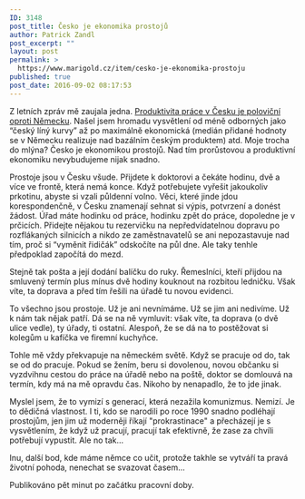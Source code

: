 ```yaml
---
ID: 3148
post_title: Česko je ekonomika prostojů
author: Patrick Zandl
post_excerpt: ""
layout: post
permalink: >
  https://www.marigold.cz/item/cesko-je-ekonomika-prostoju
published: true
post_date: 2016-09-02 08:17:53
---
```

Z letních zpráv mě zaujala jedna. <a href="http://www.byznysnoviny.cz/2016/08/01/v-cesku-je-pouze-polovicni-produktivita-prace-nez-v-nemecku-nejvyssi-je-v-usa/">Produktivita práce v Česku je poloviční oproti Německu</a>. Našel jsem hromadu vysvětlení od méně odborných jako “český líný kurvy” až po maximálně ekonomická (medián přidané hodnoty se v Německu realizuje nad bazálním českým produktem) atd. Moje trocha do mlýna? Česko je ekonomikou prostojů. Nad tím prorůstovou a produktivní ekonomiku nevybudujeme nijak snadno. 

Prostoje jsou v Česku všude. Přijdete k doktorovi a čekáte hodinu, dvě a více ve frontě, která nemá konce. Když potřebujete vyřešit jakoukoliv prkotinu, abyste si vzali půldenní volno. Věci, které jinde jdou korespondenčně, v Česku znamenají sehnat si výpis, potvrzení a donést žádost. Úřad máte hodinku od práce, hodinku zpět do práce, dopoledne je v prčicích. Přidejte nějakou tu rezervičku na nepředvídatelnou dopravu po rozflákaných silnicích a nikdo ze zaměstnavatelů se ani nepozastavuje nad tím, proč si “vyměnit řidičák” odskočíte na půl dne. Ale taky tenhle předpoklad započítá do mezd. 

Stejně tak pošta a její dodání balíčku do ruky. Řemeslníci, kteří přijdou na smluvený termín plus mínus dvě hodiny kouknout na rozbitou ledničku. Však víte, ta doprava a před tím řešili na úřadě tu novou evidenci. 

To všechno jsou prostoje. Už je ani nevnímáme. Už se jim ani nedivíme. Už k nám tak nějak patří. Dá se na ně vymluvit: však víte, ta doprava (o dvě ulice vedle), ty úřady, ti ostatní. Alespoň, že se dá na to postěžovat si kolegům u kafíčka ve firemní kuchyňce. 

Tohle mě vždy překvapuje na německém světě. Když se pracuje od do, tak se od do pracuje. Pokud se žením, beru si dovolenou, novou občanku si vyzdvihnu cestou do práce na úřadě nebo na poště, doktor se domlouvá na termín, kdy má na mě opravdu čas. Nikoho by nenapadlo, že to jde jinak.

Myslel jsem, že to vymizí s generací, která nezažila komunizmus. Nemizí. Je to dědičná vlastnost. I ti, kdo se narodili po roce 1990 snadno podléhají prostojům, jen jim už moderněji říkají "prokrastinace" a přecházejí je s vysvětlením, že když už pracují, pracují tak efektivně, že zase za chvíli potřebují vypustit. Ale no tak... 

Inu, další bod, kde máme němce co učit, protože takhle se vytváří ta pravá životní pohoda, nenechat se svazovat časem… 

Publikováno pět minut po začátku pracovní doby.
